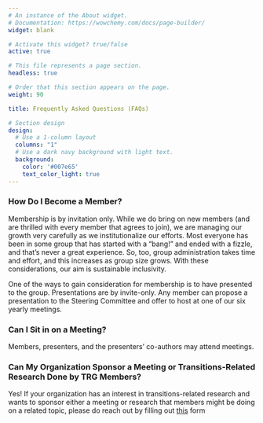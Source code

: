 ```yaml
---
# An instance of the About widget.
# Documentation: https://wowchemy.com/docs/page-builder/
widget: blank

# Activate this widget? true/false
active: true

# This file represents a page section.
headless: true

# Order that this section appears on the page.
weight: 90

title: Frequently Asked Questions (FAQs)

# Section design
design:
  # Use a 1-column layout
  columns: "1"
  # Use a dark navy background with light text.
  background:
    color: '#007e65'
    text_color_light: true
---
```


### How Do I Become a Member?
Membership is by invitation only. While we do bring on new members (and are thrilled with every member that agrees to join), we are managing our growth very carefully as we institutionalize our efforts. Most everyone has been in some group that has started with a “bang!” and ended with a fizzle, and that’s never a great experience. So, too, group administration takes time and effort, and this increases as group size grows. With these considerations, our aim is sustainable inclusivity.

One of the ways to gain consideration for membership is to have presented to the group. Presentations are by invite-only. Any member can propose a presentation to the Steering Committee and offer to host at one of our six yearly meetings. 

### Can I Sit in on a Meeting?
Members, presenters, and the presenters’ co-authors may attend meetings.

### Can My Organization Sponsor a Meeting or Transitions-Related Research Done by TRG Members?
Yes! If your organization has an interest in transitions-related research and wants to sponsor either a meeting or research that members might be doing on a related topic, please do reach out by filling out [this](/#sponsor-contact) form

